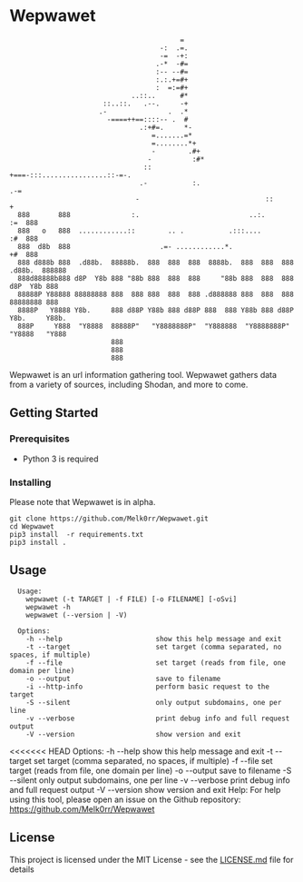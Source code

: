 # Wepwawet

```
                                          =
                                     -:  .=.
                                     -=  -+:
                                    .-*  -#=
                                    :-- --#=
                                    :.:.+=#+
                                    :  =:=#+
                              ..::..      #*
                       ::..::.   .--.     -+
                      .-               .  .*
                        -====++==::::-- .  #
                                .:+#=.     *-
                                   =.......=*
                                   =........*+
                                   -        .#+
                                  -          :#*
                                 ::           +===-:::................::-=-.
                                .-           :.                           .-=
                               -                               ::           +
  888       888               :.                           ..:.             :=  888
  888   o   888  ............::        .. .           .:::....              :#  888
  888  d8b  888                      .=- ............*.                     +#  888
  888 d888b 888  .d88b.  88888b.  888  888  888  8888b.  888  888  888  .d88b.  888888
  888d88888b888 d8P  Y8b 888 "88b 888  888  888     "88b 888  888  888 d8P  Y8b 888
  88888P Y88888 88888888 888  888 888  888  888 .d888888 888  888  888 88888888 888
  8888P   Y8888 Y8b.     888 d88P Y88b 888 d88P 888  888 Y88b 888 d88P Y8b.     Y88b.
  888P     Y888  "Y8888  88888P"   "Y8888888P"  "Y888888  "Y8888888P"   "Y8888   "Y888
                         888
                         888
                         888

```

Wepwawet is an url information gathering tool. Wepwawet gathers data from a variety of sources,
including Shodan, and more to come.

## Getting Started

### Prerequisites

- Python 3 is required

### Installing

Please note that Wepwawet is in alpha.

```
git clone https://github.com/Melk0rr/Wepwawet.git
cd Wepwawet
pip3 install  -r requirements.txt
pip3 install .
```

## Usage

      Usage:
        wepwawet (-t TARGET | -f FILE) [-o FILENAME] [-oSvi]
        wepwawet -h
        wepwawet (--version | -V)
        
      Options:
        -h --help                       show this help message and exit
        -t --target                     set target (comma separated, no spaces, if multiple)
        -f --file                       set target (reads from file, one domain per line)
        -o --output                     save to filename
        -i --http-info                  perform basic request to the target
        -S --silent                     only output subdomains, one per line
        -v --verbose                    print debug info and full request output
        -V --version                    show version and exit

<<<<<<< HEAD
    Options:
      -h --help                       show this help message and exit
      -t --target                     set target (comma separated, no spaces, if multiple)
      -f --file                       set target (reads from file, one domain per line)
      -o --output                     save to filename
      -S --silent                     only output subdomains, one per line
      -v --verbose                    print debug info and full request output
      -V --version                    show version and exit
    Help:
      For help using this tool, please open an issue on the Github repository:
      https://github.com/Melk0rr/Wepwawet
    
    
## License

This project is licensed under the MIT License - see the [LICENSE.md](LICENSE.md) file for details
